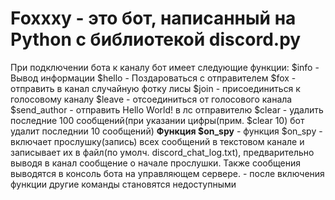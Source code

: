 <h1>Foxxxy - это бот, написанный на Python с библиотекой discord.py</h1>
При подключении бота к каналу бот имеет следующие функции:
  $info - Вывод информации 
  $hello - Поздароваться с отправителем
  $fox - отправить в канал случайную фотку лисы
  $join - присоединиться к голосовому каналу
  $leave - отсоединиться от голосового канала
  $send_author - отправить Hello World! в лс отправителю
  $clear - удалить последние 100 сообщений(при указании цифры(прим. $clear 10) бот удалит последнии 10 сообщений)
<b>Функция $on_spy</b>
  - функция $on_spy - включает прослушку(запись) всех сообщений в текстовом канале и записывает их в файл(по умолч. discord_chat_log.txt), предварительно выводя в канал сообщение о начале прослушки. Также сообщения выводятся в консоль бота на управляющем сервере.
  - после включения функции другие команды становятся недоступными
